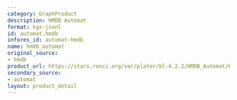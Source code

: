 ```yaml
---
category: GraphProduct
description: HMDB Automat
format: kgx-jsonl
id: automat.hmdb
infores_id: automat-hmdb
name: hmdb_automat
original_source:
- hmdb
product_url: https://stars.renci.org/var/plater/bl-4.2.1/HMDB_Automat/6715124699b6dbf0/
secondary_source:
- automat
layout: product_detail
---
```

